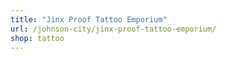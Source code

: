 ```yaml
---
title: "Jinx Proof Tattoo Emporium"
url: /johnson-city/jinx-proof-tattoo-emporium/
shop: tattoo
---
```

